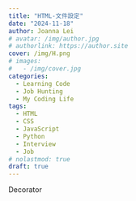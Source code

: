 ```yaml
---
title: "HTML-文件設定"
date: "2024-11-18"
author: Joanna Lei
# avatar: /img/author.jpg
# authorlink: https://author.site
cover: /img/H.png
# images:
#   - /img/cover.jpg
categories:
  - Learning Code
  - Job Hunting
  - My Coding Life
tags:
  - HTML
  - CSS
  - JavaScript
  - Python
  - Interview
  - Job
# nolastmod: true
draft: true
---
```


Decorator

<!--more-->
